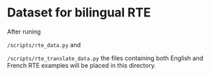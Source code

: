 # Dataset for bilingual RTE

After runing 

```/scripts/rte_data.py```
and 

```/scripts/rte_translate_data.py``` the files containing both English and French RTE examples will be placed in this directory.
